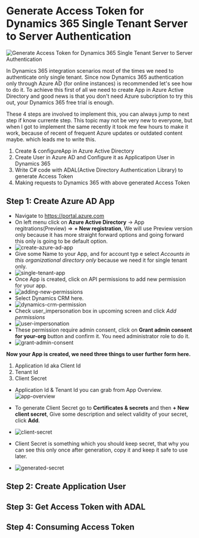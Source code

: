 # Generate Access Token for Dynamics 365 Single Tenant Server to Server Authentication

![Generate Access Token for Dynamics 365 Single Tenant Server to Server Authentication](assets/microsoft-dynamics-365-banner.jpg)

In Dynamics 365 integration scenarios most of the times we need to authenticate only single tenant. Since now Dynamics 365 authentication only through Azure AD (for online instances) is recommended let's see how to do it. To achieve this first of all we need to create App in Azure Active Directory and good news is that you don't need Azure subcription to try this out, your Dynamics 365 free trial is enough.

These 4 steps are involved to implement this, you can always jump to next step if know currente step. This topic may not be very new to everyone, but when I got to implement the same recently it took me few hours to make it work, because of recent of frequent Azure updates or outdated content maybe. which leads me to write this.

1. Create & configureApp in Azure Active Directory
2. Create User in Azure AD and Configure it as Applicatipon User in Dynamics 365
3. Write C# code with ADAL(Active Directory Authentication Library) to generate Access Token
4. Making requests to Dynamics 365 with above generated Access Token

## Step 1: Create Azure AD App

* Navigate to https://portal.azure.com
* On left menu click on **Azure Active Directory** -> App regitrations(Preview) => **+ New registration**, We will use Preview version only because it has more straight forward options and going forward this only is going to be default option.
* ![create-azure-ad-app](assets/create-azure-ad-app.png)
* Give some Name to your App, and for account typ e select *Accounts in this organizational directory only* because we need it for single tenant only.
* ![single-tenant-app](assets/single-tenant-app.png)
* Once App is created, click on API permissions to add new permission for your app.
* ![adding-new-permissions](assets/adding-new-permissions.png)
* Select Dynamics CRM here.
* ![dynamics-crm-permission](assets/dynamics-crm-permission.png)
* Check user_impersonation box in upcoming screen and click *Add permissions*
* ![user-impersonation](assets/user-impersonation.png)
* These permission require admin consent, click on **Grant admin consent for your-org** button and confirm it. You need administrator role to do it.
* ![grant-admin-consent](assets/grant-admin-consent.png)

**Now your App is created, we need three things to user further form here.**

1. Application Id aka Client Id
2. Tenant Id
3. Client Secret

* Application Id & Tenant Id you can grab from App Overview.
![app-overview](assets/app-overview.png)

* To generate Client Secret go to **Certificates & secrets** and then **+ New client secret**, Give some description and select validity of your secret, click **Add**.
* ![client-secret](assets/client-secret.png)
* Client Secret is something which you should keep secret, that why you can see this only once after generation, copy it and keep it safe to use later.
* ![generated-secret](assets/generated-secret.png)

## Step 2: Create Application User

## Step 3: Get Access Token with ADAL

## Step 4: Consuming Access Token